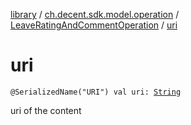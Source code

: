 [library](../../index.md) / [ch.decent.sdk.model.operation](../index.md) / [LeaveRatingAndCommentOperation](index.md) / [uri](./uri.md)

# uri

`@SerializedName("URI") val uri: `[`String`](https://kotlinlang.org/api/latest/jvm/stdlib/kotlin/-string/index.html)

uri of the content

